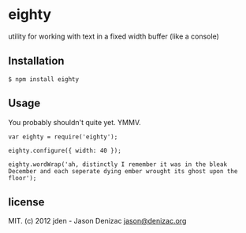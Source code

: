 # eighty
utility for working with text in a fixed width buffer (like a console)

## Installation

    $ npm install eighty

## Usage
You probably shouldn't quite yet. YMMV.

    var eighty = require('eighty');

    eighty.configure({ width: 40 });

    eighty.wordWrap('ah, distinctly I remember it was in the bleak December and each seperate dying ember wrought its ghost upon the floor');

## license
MIT. (c) 2012 jden - Jason Denizac <jason@denizac.org>